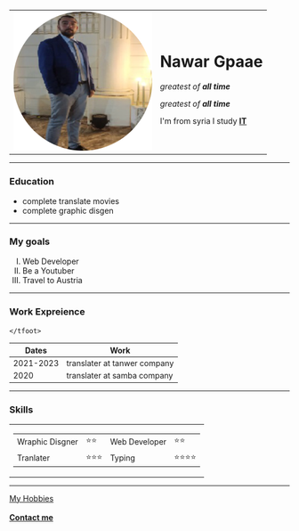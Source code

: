 <!DOCTYPE html>
<head>
    <meta charset="UTF-8">
    <title>❤️ Nawar website</title>
</head>
<body>
  <table cellspacing="20">
    <tr>
      <td><img src="images/Nawar.png" alt="Nawar profile picture"></td>
      <td><h1> Nawar Gpaae </h1>
        <p><i>greatest of<b> all time</b></i></p>
        <p><em> greatest of <strong>all time</strong></em></p>
        <p>I'm from syria I study <strong><a href="https://svuis.svuonline.org/SVUIS/index.php">IT</a></strong></p></td>
    </tr>
  </table>
<hr size="6">
 <h3>Education</h3>
 <ul>
    <li>complete translate movies</li>
    <li>complete graphic disgen</li>
 </ul>
 <hr>
 <h3>My goals</h3>
  <ol type="I">
   <li>Web Developer</li> 
   <li>Be a Youtuber</li>
   <li>Travel to Austria</li>
  </ol>
  <hr>
  <h3>Work Expreience</h3>
  <table cellspacing="10">
    <thead>
      <tr> 
        <th>Dates</th>
        <th>Work</th>
      </tr>
    </thead>
    <tbody>
      <tr>
        <td>2021-2023</td>
        <td>translater at tanwer company</td>
      </tr>
      <tr>
        <td>2020</td>
        <td>translater at samba company</td>
      </tr>
    </tbody>
    <tfoot>

    </tfoot>
  </table>
  <hr>
    <h3>Skills</h3>
<table cellspacing="10">
  <tr>
    <td>
      <table>
        <tr>
          <td>Wraphic Disgner</td>
          <td>⭐⭐</td>
          <td>Web Developer</td>
          <td>⭐⭐</td>
       </tr>
       <tr>
        <td>Tranlater</td>
        <td>⭐⭐⭐</td>
        <td>Typing</td>
        <td>⭐⭐⭐⭐</td>
       </tr>
      </table>
    </td>
  </tr>
</table>
  <hr>
<a href="Hobbies.html">My Hobbies</a> <br><br>
<strong><a href="Contact me.html">Contact me</a></strong>

</body>
</html>
